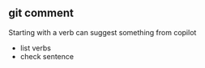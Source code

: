 
## git comment

Starting with a verb can suggest something from copilot

* list verbs
* check sentence
